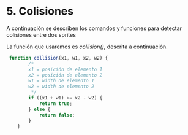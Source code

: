# 5. Colisiones

A continuación se describen los comandos y funciones para detectar colisiones entre dos sprites

La función que usaremos es *collision()*, descrita a continuación.

```javascript 
 function collision(x1, w1, x2, w2) {
        /* 
        x1 = posición de elemento 1
        x2 = posición de elemento 2
        w1 = width de elemento 1
        w2 = width de elemento 2
         */
        if ((x1 + w1) >= x2 - w2) {
            return true;
        } else {
            return false;
        }
    }

```

